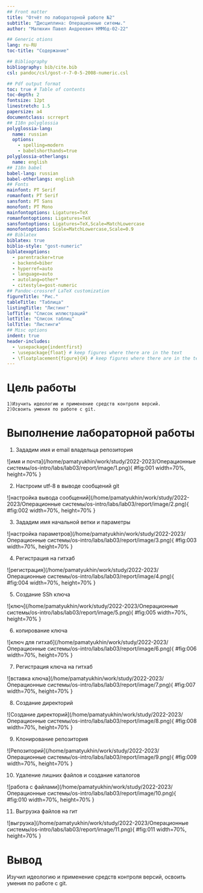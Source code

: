 ```yaml
---
## Front matter
title: "Отчёт по лабораторной работе №2"
subtitle: "Дисциплина: Операционные ситемы."
author: "Матюхин Павел Андреевич НММбд-02-22"

## Generic otions
lang: ru-RU
toc-title: "Содержание"

## Bibliography
bibliography: bib/cite.bib
csl: pandoc/csl/gost-r-7-0-5-2008-numeric.csl

## Pdf output format
toc: true # Table of contents
toc-depth: 2
fontsize: 12pt
linestretch: 1.5
papersize: a4
documentclass: scrreprt
## I18n polyglossia
polyglossia-lang:
  name: russian
  options:
	- spelling=modern
	- babelshorthands=true
polyglossia-otherlangs:
  name: english
## I18n babel
babel-lang: russian
babel-otherlangs: english
## Fonts
mainfont: PT Serif
romanfont: PT Serif
sansfont: PT Sans
monofont: PT Mono
mainfontoptions: Ligatures=TeX
romanfontoptions: Ligatures=TeX
sansfontoptions: Ligatures=TeX,Scale=MatchLowercase
monofontoptions: Scale=MatchLowercase,Scale=0.9
## Biblatex
biblatex: true
biblio-style: "gost-numeric"
biblatexoptions:
  - parentracker=true
  - backend=biber
  - hyperref=auto
  - language=auto
  - autolang=other*
  - citestyle=gost-numeric
## Pandoc-crossref LaTeX customization
figureTitle: "Рис."
tableTitle: "Таблица"
listingTitle: "Листинг"
lofTitle: "Список иллюстраций"
lotTitle: "Список таблиц"
lolTitle: "Листинги"
## Misc options
indent: true
header-includes:
  - \usepackage{indentfirst}
  - \usepackage{float} # keep figures where there are in the text
  - \floatplacement{figure}{H} # keep figures where there are in the text
---
```


# Цель работы


    1)Изучить идеологию и применение средств контроля версий.
    2)Освоить умения по работе с git.


# Выполнение лабораторной работы


1. Зададим имя и email владельца репозитория

![имя и почта](/home/pamatyukhin/work/study/2022-2023/Операционные системы/os-intro/labs/lab03/report/image/1.png){ #fig:001 width=70%, height=70% }

2. Настроим utf-8 в выводе сообщений git

![настройка вывода сообщений](/home/pamatyukhin/work/study/2022-2023/Операционные системы/os-intro/labs/lab03/report/image/2.png){ #fig:002 width=70%, height=70% }

3. Зададим имя начальной ветки и параметры

![настройка параметров](/home/pamatyukhin/work/study/2022-2023/Операционные системы/os-intro/labs/lab03/report/image/3.png){ #fig:003 width=70%, height=70% }

4. Регистрация на гитхаб 

![регистрация](/home/pamatyukhin/work/study/2022-2023/Операционные системы/os-intro/labs/lab03/report/image/4.png){ #fig:004 width=70%, height=70% }

5. Создание SSh ключа

![ключ](/home/pamatyukhin/work/study/2022-2023/Операционные системы/os-intro/labs/lab03/report/image/5.png){ #fig:005 width=70%, height=70% }

6. копирование ключа 

![ключ для гитхаб](/home/pamatyukhin/work/study/2022-2023/Операционные системы/os-intro/labs/lab03/report/image/6.png){ #fig:006 width=70%, height=70% }

7. Регистрация ключа на гитхаб 

![вставка ключа](/home/pamatyukhin/work/study/2022-2023/Операционные системы/os-intro/labs/lab03/report/image/7.png){ #fig:007 width=70%, height=70% }

8. Создание директорий 

![Создание директорий](/home/pamatyukhin/work/study/2022-2023/Операционные системы/os-intro/labs/lab03/report/image/8.png){ #fig:008 width=70%, height=70% }

9. Клонирование репозитория 

![Репозиторий](/home/pamatyukhin/work/study/2022-2023/Операционные системы/os-intro/labs/lab03/report/image/9.png){ #fig:009 width=70%, height=70% }

10. Удаление лишних файлов и создание каталогов 

![работа с файлами](/home/pamatyukhin/work/study/2022-2023/Операционные системы/os-intro/labs/lab03/report/image/10.png){ #fig:010 width=70%, height=70% }

11. Выгрузка файлов на гит

![выгрузка](/home/pamatyukhin/work/study/2022-2023/Операционные системы/os-intro/labs/lab03/report/image/11.png){ #fig:011 width=70%, height=70% }

# Вывод
Изучил идеологию и применение средств контроля версий, освоить умения по работе с git.
